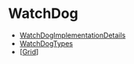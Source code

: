 # WatchDog

* [WatchDogImplementationDetails](WatchDogImplementationDetails)
* [WatchDogTypes](WatchDogTypes)
* [[Grid](Grid)]

